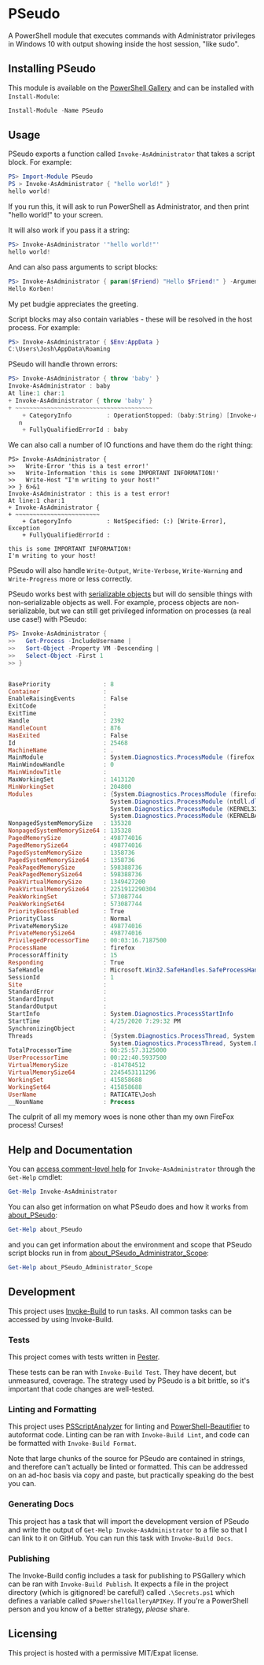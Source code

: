 # PSeudo

A PowerShell module that executes commands with Administrator privileges
in Windows 10 with output showing inside the host session, "like sudo".

## Installing PSeudo

This module is available on the
[PowerShell Gallery](https://www.powershellgallery.com/packages/PSeudo)
and can be installed with `Install-Module`:

```powershell
Install-Module -Name PSeudo
```

## Usage

PSeudo exports a function called `Invoke-AsAdministrator` that takes a
script block. For example:

```powershell
PS> Import-Module PSeudo
PS > Invoke-AsAdministrator { "hello world!" }
hello world!
```

If you run this, it will ask to run PowerShell as Administrator, and then
print "hello world!" to your screen.

It will also work if you pass it a string:

```powershell
PS> Invoke-AsAdministrator '"hello world!"'
hello world!
```

And can also pass arguments to script blocks:

```powershell
PS> Invoke-AsAdministrator { param($Friend) "Hello $Friend!" } -ArgumentList 'Korben'
Hello Korben!
```

My pet budgie appreciates the greeting.

Script blocks may also contain variables - these will be resolved in the host
process. For example:

```powershell
PS> Invoke-AsAdministrator { $Env:AppData }
C:\Users\Josh\AppData\Roaming
```

PSeudo will handle thrown errors:

```powershell
PS> Invoke-AsAdministrator { throw 'baby' }
Invoke-AsAdministrator : baby
At line:1 char:1
+ Invoke-AsAdministrator { throw 'baby' }
+ ~~~~~~~~~~~~~~~~~~~~~~~~~~~~~~~~~~~~~~~
    + CategoryInfo          : OperationStopped: (baby:String) [Invoke-AsAdministrator], RuntimeExceptio
   n
    + FullyQualifiedErrorId : baby

```

We can also call a number of IO functions and have them do the right thing:

```
PS> Invoke-AsAdministrator {
>>   Write-Error 'this is a test error!'
>>   Write-Information 'this is some IMPORTANT INFORMATION!'
>>   Write-Host "I'm writing to your host!"
>> } 6>&1
Invoke-AsAdministrator : this is a test error!
At line:1 char:1
+ Invoke-AsAdministrator {
+ ~~~~~~~~~~~~~~~~~~~~~~~~
    + CategoryInfo          : NotSpecified: (:) [Write-Error], Exception
    + FullyQualifiedErrorId :

this is some IMPORTANT INFORMATION!
I'm writing to your host!
```

PSeudo will also handle `Write-Output`, `Write-Verbose`, `Write-Warning` and
`Write-Progress` more or less correctly.

PSeudo works best with
[serializable objects](https://docs.microsoft.com/en-us/dotnet/api/system.serializableattribute?view=netcore-3.1)
but will do sensible things with non-serializable objects as well. For
example, process objects are non-serializable, but we can still get
privileged information on processes (a real use case!) with PSeudo:

```powershell
PS> Invoke-AsAdministrator {
>>   Get-Process -IncludeUsername |
>>   Sort-Object -Property VM -Descending |
>>   Select-Object -First 1
>> }


BasePriority               : 8
Container                  :
EnableRaisingEvents        : False
ExitCode                   :
ExitTime                   :
Handle                     : 2392
HandleCount                : 876
HasExited                  : False
Id                         : 25468
MachineName                : .
MainModule                 : System.Diagnostics.ProcessModule (firefox.exe)
MainWindowHandle           : 0
MainWindowTitle            :
MaxWorkingSet              : 1413120
MinWorkingSet              : 204800
Modules                    : {System.Diagnostics.ProcessModule (firefox.exe),
                             System.Diagnostics.ProcessModule (ntdll.dll),
                             System.Diagnostics.ProcessModule (KERNEL32.DLL),
                             System.Diagnostics.ProcessModule (KERNELBASE.dll)...}
NonpagedSystemMemorySize   : 135328
NonpagedSystemMemorySize64 : 135328
PagedMemorySize            : 498774016
PagedMemorySize64          : 498774016
PagedSystemMemorySize      : 1358736
PagedSystemMemorySize64    : 1358736
PeakPagedMemorySize        : 598388736
PeakPagedMemorySize64      : 598388736
PeakVirtualMemorySize      : 1349427200
PeakVirtualMemorySize64    : 2251912290304
PeakWorkingSet             : 573087744
PeakWorkingSet64           : 573087744
PriorityBoostEnabled       : True
PriorityClass              : Normal
PrivateMemorySize          : 498774016
PrivateMemorySize64        : 498774016
PrivilegedProcessorTime    : 00:03:16.7187500
ProcessName                : firefox
ProcessorAffinity          : 15
Responding                 : True
SafeHandle                 : Microsoft.Win32.SafeHandles.SafeProcessHandle
SessionId                  : 1
Site                       :
StandardError              :
StandardInput              :
StandardOutput             :
StartInfo                  : System.Diagnostics.ProcessStartInfo
StartTime                  : 4/25/2020 7:29:32 PM
SynchronizingObject        :
Threads                    : {System.Diagnostics.ProcessThread, System.Diagnostics.ProcessThread,
                             System.Diagnostics.ProcessThread, System.Diagnostics.ProcessThread...}
TotalProcessorTime         : 00:25:57.3125000
UserProcessorTime          : 00:22:40.5937500
VirtualMemorySize          : -814784512
VirtualMemorySize64        : 2245453111296
WorkingSet                 : 415858688
WorkingSet64               : 415858688
UserName                   : RATICATE\Josh
__NounName                 : Process
```

The culprit of all my memory woes is none other than my own FireFox process!
Curses!

## Help and Documentation

You can
[access comment-level help](https://github.com/jfhbrook/PSeudo/blob/master/API.txt)
for `Invoke-AsAdministrator` through the `Get-Help` cmdlet:

```powershell
Get-Help Invoke-AsAdministrator
```

You can also get information on what PSeudo does and how it works from
[about_PSeudo](https://github.com/jfhbrook/PSeudo/blob/master/PSeudo/en-US/about_PSeudo.help.txt):

```powershell
Get-Help about_PSeudo
```

and you can get information about the environment and scope that PSeudo script
blocks run in from
[about_PSeudo_Administrator_Scope](https://github.com/jfhbrook/PSeudo/blob/master/PSeudo/en-US/about_PSeudo_Administrator_Scope.help.txt):

```powershell
Get-Help about_PSeudo_Administrator_Scope
```

## Development

This project uses [Invoke-Build](https://github.com/nightroman/Invoke-Build) to
run tasks. All common tasks can be accessed by using Invoke-Build.

### Tests

This project comes with tests written in [Pester](https://pester.dev).

These tests can be ran with `Invoke-Build Test`. They have decent, but
unmeasured, coverage. The strategy used by PSeudo is a bit brittle, so it's
important that code changes are well-tested.

### Linting and Formatting

This project uses
[PSScriptAnalyzer](https://github.com/PowerShell/PSScriptAnalyzer) for linting
and [PowerShell-Beautifier](https://github.com/DTW-DanWard/PowerShell-Beautifier)
to autoformat code. Linting can be ran with `Invoke-Build Lint`, and code can
be formatted with `Invoke-Build Format`.

Note that large chunks of the source for PSeudo are contained in strings, and
therefore can't actually be linted or formatted. This can be addressed on an
ad-hoc basis via copy and paste, but practically speaking do the best you can.

### Generating Docs

This project has a task that will import the development version of PSeudo and
write the output of `Get-Help Invoke-AsAdministrator` to a file so that I can
link to it on GitHub. You can run this task with `Invoke-Build Docs`.

### Publishing

The Invoke-Build config includes a task for publishing to PSGallery which can
be ran with `Invoke-Build Publish`. It expects a file in the project directory
(which is gitignored! be careful!) called `.\Secrets.ps1` which defines a
variable called `$PowershellGalleryAPIKey`. If you're a PowerShell person and
you know of a better strategy, *please* share.

## Licensing

This project is hosted with a permissive MIT/Expat license.